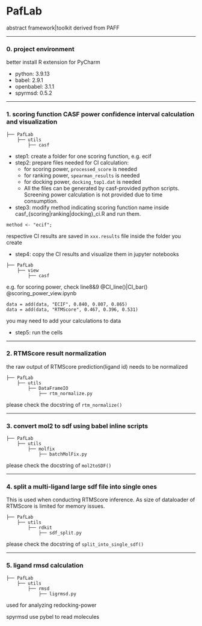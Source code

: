 # PafLab
abstract framework|toolkit derived from PAFF

***
### 0. project environment

better install R extension for PyCharm

- python: 3.9.13
- babel: 2.9.1
- openbabel: 3.1.1
- spyrmsd: 0.5.2

***
### 1. scoring function CASF power confidence interval calculation and visualization
```angular2html
├── PafLab
    ├── utils
        ├── casf
```
- step1: create a folder for one scoring function, e.g. ecif
- step2: prepare files needed for CI calculation:
     - for scoring power, ```processed_score``` is needed
     - for ranking power, ```spearman_results``` is needed
     - for docking power, ```docking_top1.dat``` is needed
     - All the files can be generated by casf-provided python scripts. Screening power calculation is not provided due to time consumption.
- step3: modify method indicating scoring function name inside casf_{scoring|ranking|docking}_ci.R and run them.
```angular2html
method <- "ecif";
```
respective CI results are saved in ```xxx.results``` file inside the folder you create
- step4: copy the CI results and visualize them in jupyter notebooks 
```angular2html
├── PafLab
    ├── view
        ├── casf
```
e.g. for scoring power, check line8&9 @CI_line()|CI_bar() @scoring_power_view.ipynb
```angular2html
data = add(data, "ECIF", 0.840, 0.807, 0.865)
data = add(data, "RTMScore", 0.467, 0.396, 0.531)
```
you may need to add your calculations to data
- step5: run the cells

***
### 2. RTMScore result normalization

the raw output of RTMScore prediction(ligand id) needs to be normalized
```angular2html
├── PafLab
    ├── utils
        ├── DataFrameIO
            ├── rtm_normalize.py
```
please check the docstring of ```rtm_normalize()```

***
### 3. convert mol2 to sdf using babel inline scripts
```angular2html
├── PafLab
    ├── utils
        ├── molfix
            ├── batchMolFix.py
```
please check the docstring of ```mol2toSDF()```

***
### 4. split a multi-ligand large sdf file into single ones
This is used when conducting RTMScore inference. As size of dataloader of RTMScore is limited for memory issues.
```angular2html
├── PafLab
    ├── utils
        ├── rdkit
            ├── sdf_split.py
```
please check the docstring of ```split_into_single_sdf()```

***
### 5. ligand rmsd calculation
```angular2html
├── PafLab
    ├── utils
        ├── rmsd
            ├── ligrmsd.py
```
used for analyzing redocking-power 

spyrmsd use pybel to read molecules
